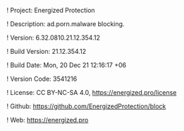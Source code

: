 ! Project: Energized Protection

! Description: ad.porn.malware blocking.

! Version: 6.32.0810.21.12.354.12

! Build Version: 21.12.354.12

! Build Date: Mon, 20 Dec 21 12:16:17 +06

! Version Code: 3541216

! License: CC BY-NC-SA 4.0, https://energized.pro/license

! Github: https://github.com/EnergizedProtection/block

! Web: https://energized.pro
